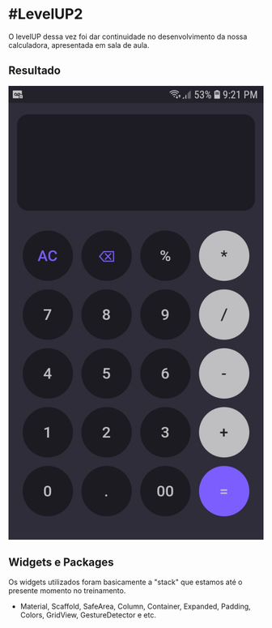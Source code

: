 # #LevelUP2

O levelUP dessa vez foi dar continuidade no desenvolvimento da nossa
calculadora, apresentada em sala de aula.

## Resultado

![Calculator](/screenshots/flutter_calculator.jpg)

## Widgets e Packages

Os widgets utilizados foram basicamente a "stack" que estamos até o presente momento no treinamento.

- Material, Scaffold, SafeArea, Column, Container, Expanded, Padding, Colors, GridView, GestureDetector e etc.
